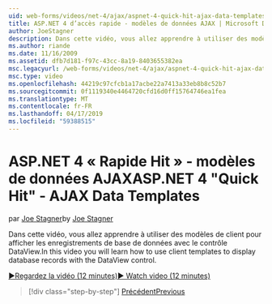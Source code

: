 ```yaml
---
uid: web-forms/videos/net-4/ajax/aspnet-4-quick-hit-ajax-data-templates
title: ASP.NET 4 d’accès rapide - modèles de données AJAX | Microsoft Docs
author: JoeStagner
description: Dans cette vidéo, vous allez apprendre à utiliser des modèles de client pour afficher les enregistrements de base de données avec le contrôle DataView.
ms.author: riande
ms.date: 11/16/2009
ms.assetid: dfb7d181-f97c-43cc-8a19-8403655382ea
msc.legacyurl: /web-forms/videos/net-4/ajax/aspnet-4-quick-hit-ajax-data-templates
msc.type: video
ms.openlocfilehash: 44219c97cfcb1a17acbe22a7413a33eb8b8c52b7
ms.sourcegitcommit: 0f1119340e4464720cfd16d0ff15764746ea1fea
ms.translationtype: MT
ms.contentlocale: fr-FR
ms.lasthandoff: 04/17/2019
ms.locfileid: "59388515"
---
```

# <a name="aspnet-4-quick-hit---ajax-data-templates"></a><span data-ttu-id="9b08c-103">ASP.NET 4 « Rapide Hit » - modèles de données AJAX</span><span class="sxs-lookup"><span data-stu-id="9b08c-103">ASP.NET 4 "Quick Hit" - AJAX Data Templates</span></span>

<span data-ttu-id="9b08c-104">par [Joe Stagner](https://github.com/JoeStagner)</span><span class="sxs-lookup"><span data-stu-id="9b08c-104">by [Joe Stagner](https://github.com/JoeStagner)</span></span>

<span data-ttu-id="9b08c-105">Dans cette vidéo, vous allez apprendre à utiliser des modèles de client pour afficher les enregistrements de base de données avec le contrôle DataView.</span><span class="sxs-lookup"><span data-stu-id="9b08c-105">In this video you will learn how to use client templates to display database records with the DataView control.</span></span> 

[<span data-ttu-id="9b08c-106">&#9654;Regardez la vidéo (12 minutes)</span><span class="sxs-lookup"><span data-stu-id="9b08c-106">&#9654; Watch video (12 minutes)</span></span>](https://channel9.msdn.com/Blogs/ASP-NET-Site-Videos/aspnet-4-quick-hit-ajax-data-templates)

> [!div class="step-by-step"]
> [<span data-ttu-id="9b08c-107">Précédent</span><span class="sxs-lookup"><span data-stu-id="9b08c-107">Previous</span></span>](aspnet-4-quick-hit-jquery-syntax-for-microsoft-ajax.md)
